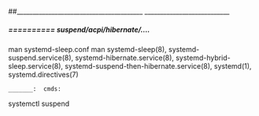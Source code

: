 ##________________________________________  ___________________________


#####  ==========  suspend/acpi/hibernate/....
man  systemd-sleep.conf
man  systemd-sleep(8), systemd-suspend.service(8), systemd-hibernate.service(8), systemd-hybrid-sleep.service(8), systemd-suspend-then-hibernate.service(8), systemd(1), systemd.directives(7)

	_______:  cmds: 
systemctl suspend
